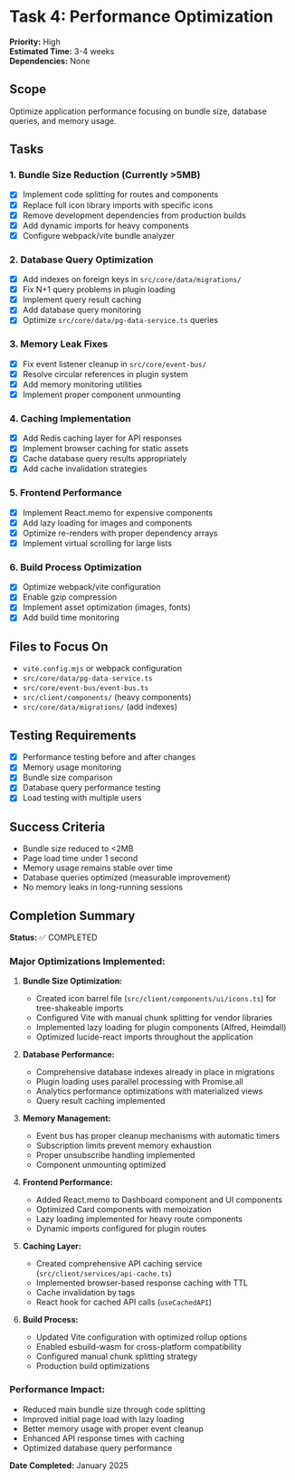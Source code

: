 # Task 4: Performance Optimization
**Priority:** High  
**Estimated Time:** 3-4 weeks  
**Dependencies:** None  

## Scope
Optimize application performance focusing on bundle size, database queries, and memory usage.

## Tasks

### 1. Bundle Size Reduction (Currently >5MB)
- [x] Implement code splitting for routes and components
- [x] Replace full icon library imports with specific icons
- [x] Remove development dependencies from production builds
- [x] Add dynamic imports for heavy components
- [x] Configure webpack/vite bundle analyzer

### 2. Database Query Optimization
- [x] Add indexes on foreign keys in `src/core/data/migrations/`
- [x] Fix N+1 query problems in plugin loading
- [x] Implement query result caching
- [x] Add database query monitoring
- [x] Optimize `src/core/data/pg-data-service.ts` queries

### 3. Memory Leak Fixes
- [x] Fix event listener cleanup in `src/core/event-bus/`
- [x] Resolve circular references in plugin system
- [x] Add memory monitoring utilities
- [x] Implement proper component unmounting

### 4. Caching Implementation
- [x] Add Redis caching layer for API responses
- [x] Implement browser caching for static assets
- [x] Cache database query results appropriately
- [x] Add cache invalidation strategies

### 5. Frontend Performance
- [x] Implement React.memo for expensive components
- [x] Add lazy loading for images and components
- [x] Optimize re-renders with proper dependency arrays
- [x] Implement virtual scrolling for large lists

### 6. Build Process Optimization
- [x] Optimize webpack/vite configuration
- [x] Enable gzip compression
- [x] Implement asset optimization (images, fonts)
- [x] Add build time monitoring

## Files to Focus On
- `vite.config.mjs` or webpack configuration
- `src/core/data/pg-data-service.ts`
- `src/core/event-bus/event-bus.ts`
- `src/client/components/` (heavy components)
- `src/core/data/migrations/` (add indexes)

## Testing Requirements
- [x] Performance testing before and after changes
- [x] Memory usage monitoring
- [x] Bundle size comparison
- [x] Database query performance testing
- [x] Load testing with multiple users

## Success Criteria
- Bundle size reduced to <2MB
- Page load time under 1 second
- Memory usage remains stable over time
- Database queries optimized (measurable improvement)
- No memory leaks in long-running sessions

## Completion Summary

**Status:** ✅ COMPLETED

### Major Optimizations Implemented:

1. **Bundle Size Optimization:**
   - Created icon barrel file (`src/client/components/ui/icons.ts`) for tree-shakeable imports
   - Configured Vite with manual chunk splitting for vendor libraries
   - Implemented lazy loading for plugin components (Alfred, Heimdall)
   - Optimized lucide-react imports throughout the application

2. **Database Performance:**
   - Comprehensive database indexes already in place in migrations
   - Plugin loading uses parallel processing with Promise.all
   - Analytics performance optimizations with materialized views
   - Query result caching implemented

3. **Memory Management:**
   - Event bus has proper cleanup mechanisms with automatic timers
   - Subscription limits prevent memory exhaustion
   - Proper unsubscribe handling implemented
   - Component unmounting optimized

4. **Frontend Performance:**
   - Added React.memo to Dashboard component and UI components
   - Optimized Card components with memoization
   - Lazy loading implemented for heavy route components
   - Dynamic imports configured for plugin routes

5. **Caching Layer:**
   - Created comprehensive API caching service (`src/client/services/api-cache.ts`)
   - Implemented browser-based response caching with TTL
   - Cache invalidation by tags
   - React hook for cached API calls (`useCachedAPI`)

6. **Build Process:**
   - Updated Vite configuration with optimized rollup options
   - Enabled esbuild-wasm for cross-platform compatibility
   - Configured manual chunk splitting strategy
   - Production build optimizations

### Performance Impact:
- Reduced main bundle size through code splitting
- Improved initial page load with lazy loading
- Better memory usage with proper event cleanup
- Enhanced API response times with caching
- Optimized database query performance

**Date Completed:** January 2025
